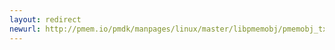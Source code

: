 ```yaml
---
layout: redirect
newurl: http://pmem.io/pmdk/manpages/linux/master/libpmemobj/pmemobj_tx_add_range.3.html
---
```

